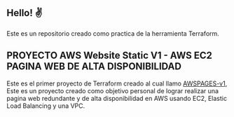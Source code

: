 ## Hello! ✌
Este es un repositorio creado como practica de la herramienta Terraform.

## PROYECTO AWS Website Static V1 - AWS EC2 PAGINA WEB DE ALTA DISPONIBILIDAD
Este es el primer proyecto de Terraform creado al cual llamo [AWSPAGES-v1](https://github.com/Samurai829/AWSPAGES-v1), Este es un proyecto creado como objetivo personal de lograr realizar una pagina web redundante 
y de alta disponibilidad en AWS usando EC2, Elastic Load Balancing y una VPC.
